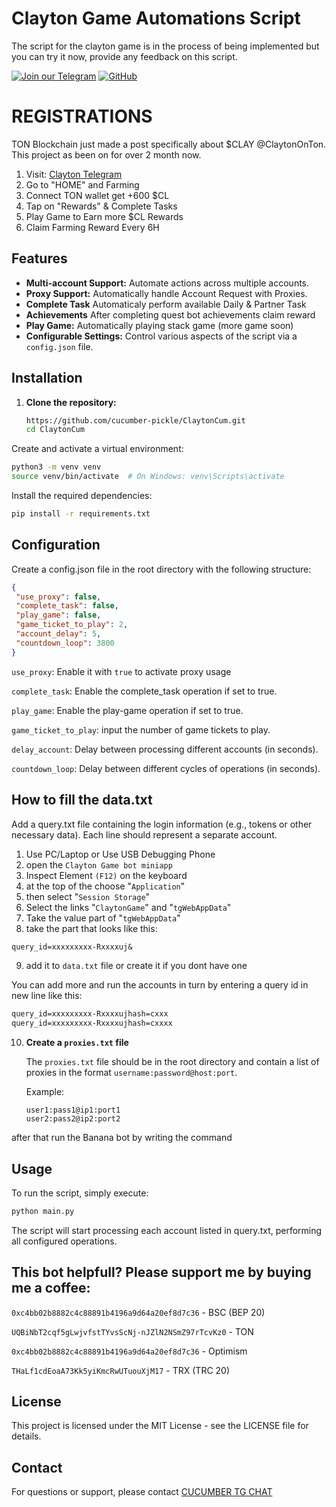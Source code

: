 # Clayton Game Automations Script

The script for the clayton game is in the process of being implemented but you can try it now, provide any feedback on this script.

[![Join our Telegram](https://img.shields.io/badge/Telegram-2CA5E0?style=for-the-badge&logo=telegram&logoColor=white)](https://t.me/cucumber_scripts)
[![GitHub](https://img.shields.io/badge/GitHub-181717?style=for-the-badge&logo=github&logoColor=white)](https://github.com/cucumber-pickle/Cucumber)

# REGISTRATIONS 
TON Blockchain just made a post specifically about $CLAY @ClaytonOnTon. This project as been on for over 2 month now.

 1. Visit: [Clayton Telegram](https://t.me/claytoncoinbot/game?startapp=b87b9e)
 2. Go to "HOME" and Farming
 3. Connect TON wallet get +600 $CL
 4. Tap on "Rewards" & Complete Tasks
 5. Play Game to Earn more $CL Rewards
 6. Claim Farming Reward Every 6H

## Features

- **Multi-account Support:** Automate actions across multiple accounts.
- **Proxy Support:** Automatically handle Account Request with Proxies.
- **Complete Task** Automaticaly perform available Daily & Partner Task
- **Achievements** After completing quest bot achievements claim reward
- **Play Game:** Automatically playing stack game (more game soon) 
- **Configurable Settings:** Control various aspects of the script via a `config.json` file.

## Installation

1. **Clone the repository:**

   ```bash
   https://github.com/cucumber-pickle/ClaytonCum.git
   cd ClaytonCum
   
Create and activate a virtual environment:

   ```bash
python3 -m venv venv
source venv/bin/activate  # On Windows: venv\Scripts\activate
   ```
Install the required dependencies:

   ```bash
pip install -r requirements.txt
   ```

## Configuration
Create a config.json file in the root directory with the following structure:
   ```json
{
    "use_proxy": false,
    "complete_task": false,
    "play_game": false,
    "game_ticket_to_play": 2,
    "account_delay": 5,
    "countdown_loop": 3800 
}
   ```
`use_proxy`: Enable it with `true` to activate proxy usage 

`complete_task`: Enable the complete_task operation if set to true.

`play_game`: Enable the play-game operation if set to true.

`game_ticket_to_play`: input the number of game tickets to play.

`delay_account`: Delay between processing different accounts (in seconds).

`countdown_loop`: Delay between different cycles of operations (in seconds).

## How to fill the data.txt
Add a query.txt file containing the login information (e.g., tokens or other necessary data). Each line should represent a separate account.
1. Use PC/Laptop or Use USB Debugging Phone
2. open the `Clayton Game bot miniapp`
3. Inspect Element `(F12)` on the keyboard
4. at the top of the choose "`Application`" 
5. then select "`Session Storage`" 
6. Select the links "`ClaytonGame`" and "`tgWebAppData`"
7. Take the value part of "`tgWebAppData`"
8. take the part that looks like this: 

```txt 
query_id=xxxxxxxxx-Rxxxxuj&
```
9. add it to `data.txt` file or create it if you dont have one


You can add more and run the accounts in turn by entering a query id in new line like this:
```txt
query_id=xxxxxxxxx-Rxxxxujhash=cxxx
query_id=xxxxxxxxx-Rxxxxujhash=cxxxx
```


10. **Create a `proxies.txt` file**

    The `proxies.txt` file should be in the root directory and contain a list of proxies in the format `username:password@host:port`.

    Example:

    ```
    user1:pass1@ip1:port1
    user2:pass2@ip2:port2
    ```

after that run the Banana bot by writing the command

## Usage
To run the script, simply execute:

   ```bash
python main.py
   ```
The script will start processing each account listed in query.txt, performing all configured operations.


## This bot helpfull?  Please support me by buying me a coffee: 
``` 0xc4bb02b8882c4c88891b4196a9d64a20ef8d7c36 ``` - BSC (BEP 20)

``` UQBiNbT2cqf5gLwjvfstTYvsScNj-nJZlN2NSmZ97rTcvKz0 ``` - TON

``` 0xc4bb02b8882c4c88891b4196a9d64a20ef8d7c36 ``` - Optimism

``` THaLf1cdEoaA73Kk5yiKmcRwUTuouXjM17 ``` - TRX (TRC 20)

## License
This project is licensed under the MIT License - see the LICENSE file for details.

## Contact
For questions or support, please contact [CUCUMBER TG CHAT](https://t.me/cucumber_scripts_chat)

